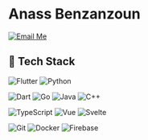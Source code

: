 ﻿# Anass Benzanzoun

[![Email Me](https://img.shields.io/badge/Email%20Me-EA4335?logo=Gmail&logoColor=white&style=for-the-badge)](mailto:benzanzoun@gmail.com)

## &#128296; Tech Stack

![Flutter](https://img.shields.io/badge/Flutter-02569B?logo=Flutter&logoColor=white&style=for-the-badge)
![Python](https://img.shields.io/badge/Python-3776AB?logo=Python&logoColor=white&style=for-the-badge)

![Dart](https://img.shields.io/badge/Dart-0175C2?logo=Dart&logoColor=white&style=for-the-badge)
![Go](https://img.shields.io/badge/Go-00ADD8?logo=Go&logoColor=white&style=for-the-badge)
![Java](https://img.shields.io/badge/Java-007396?logo=Java&logoColor=white&style=for-the-badge)
![C++](https://img.shields.io/badge/C++-00599C?logo=c%2B%2B&logoColor=white&style=for-the-badge)

![TypeScript](https://img.shields.io/badge/TypeScript-3178C6?logo=TypeScript&logoColor=black&style=for-the-badge)
![Vue](https://img.shields.io/badge/Vue-4FC08D?logo=Vue.js&logoColor=black&style=for-the-badge)
![Svelte](https://img.shields.io/badge/Svelte-FF3E00?logo=Svelte&logoColor=white&style=for-the-badge)

![Git](https://img.shields.io/badge/Git-F05032?logo=Git&logoColor=white&style=for-the-badge)
![Docker](https://img.shields.io/badge/Docker-2496ED?logo=Docker&logoColor=white&style=for-the-badge)
![Firebase](https://img.shields.io/badge/Firebase-FFCA28?logo=Firebase&logoColor=black&style=for-the-badge)

